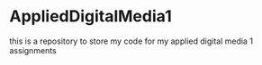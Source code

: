 # AppliedDigitalMedia1
this is a repository to store my code for my applied digital media 1 assignments
